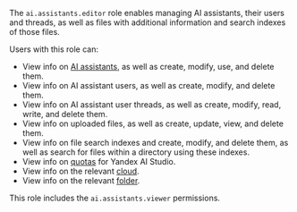 The `ai.assistants.editor` role enables managing AI assistants, their users and threads, as well as files with additional information and search indexes of those files.

Users with this role can:
* View info on [AI assistants](../../../ai-studio/concepts/assistant/index.md), as well as create, modify, use, and delete them.
* View info on AI assistant users, as well as create, modify, and delete them.
* View info on AI assistant user threads, as well as create, modify, read, write, and delete them.
* View info on uploaded files, as well as create, update, view, and delete them.
* View info on file search indexes and create, modify, and delete them, as well as search for files within a directory using these indexes.
* View info on [quotas](../../../ai-studio/concepts/limits.md#yandexgpt-quotas) for Yandex AI Studio.
* View info on the relevant [cloud](../../../resource-manager/concepts/resources-hierarchy.md#cloud).
* View info on the relevant [folder](../../../resource-manager/concepts/resources-hierarchy.md#folder).

This role includes the `ai.assistants.viewer` permissions.